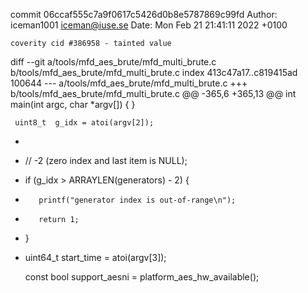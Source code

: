 commit 06ccaf555c7a9f0617c5426d0b8e5787869c99fd
Author: iceman1001 <iceman@iuse.se>
Date:   Mon Feb 21 21:41:11 2022 +0100

    coverity cid #386958 - tainted value

diff --git a/tools/mfd_aes_brute/mfd_multi_brute.c b/tools/mfd_aes_brute/mfd_multi_brute.c
index 413c47a17..c819415ad 100644
--- a/tools/mfd_aes_brute/mfd_multi_brute.c
+++ b/tools/mfd_aes_brute/mfd_multi_brute.c
@@ -365,6 +365,13 @@ int main(int argc, char *argv[]) {
     }
 
     uint8_t  g_idx = atoi(argv[2]);
+
+    // -2 (zero index and last item is NULL);
+    if (g_idx > ARRAYLEN(generators) - 2) {
+        printf("generator index is out-of-range\n");
+        return 1;
+    }
+
     uint64_t start_time = atoi(argv[3]);
 
     const bool support_aesni = platform_aes_hw_available();

